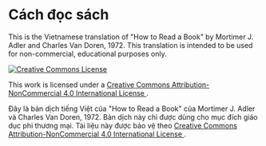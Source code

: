 # Cách đọc sách

This is the Vietnamese translation of "How to Read a Book" by Mortimer J. Adler
and Charles Van Doren, 1972. This translation is intended to be used for
non-commercial, educational purposes only.

<a rel="license" href="http://creativecommons.org/licenses/by-nc/4.0/">
<img  alt="Creative Commons License" style="border-width:0" 
      src="https://i.creativecommons.org/l/by-nc/4.0/88x31.png" />
</a>

This work is licensed under a 
<a rel="license" href="http://creativecommons.org/licenses/by-nc/4.0/">
Creative Commons Attribution-NonCommercial 4.0 International License
</a>.

Đây là bản dịch tiếng Việt của "How to Read a Book" của Mortimer J. Adler
và Charles Van Doren, 1972. Bản dịch này chỉ được dùng cho mục đích giáo dục
phi thương mại. Tài liệu này được bảo vệ theo 
<a rel="license" href="http://creativecommons.org/licenses/by-nc/4.0/">
Creative Commons Attribution-NonCommercial 4.0 International License
</a>.
